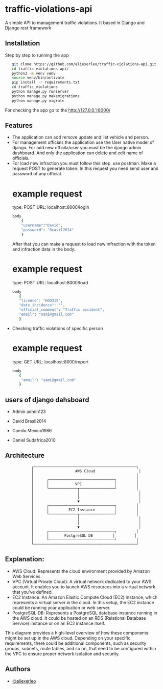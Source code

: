 # traffic-violations-api
A simple API to management traffic violations. It based in Django and Django rest framework

## Installation
Step by step to running the app

```bash
   git clone https://github.com/aliexerleo/traffic-violations-api.git
   cd traffic-violations-api/
   python3 -m venv venv
   source venv/bin/activate
   pip install -r requirements.txt
   cd traffic_violations
   python manage.py runserver
   python manage.py makemigrations
   python manage.py migrate
```
For checking the app go to the http://127.0.0.1:8000/

## Features

- The application can add remove update and list vehicle and person.
- For management officials the application use the User native model of django. For add new officila/user you must be the django admin dashboard. And only the application can delete and edit name of officials.
- For load new infraction you must follow this step.
    use postman.
    Make a request POST to generate token. In this request you need send user and password of any official.
    # example request 
    type: 
    POST
    URL:
    localhost:8000/login
    ```bash
    body
        {
        "username":"David",
        "password": "Brasil2014"
        }
    ```
    After that you can make a request to load new infraction with the token and infraction data in the body.
    # example request
    type: 
    POST
    URL:
    localhost:8000/load 
     ```bash
     body
        {
        "licence": "HGO315",
        "date_incidence": "",
        "official_comment": "Traffic accident",
        "email": "sami@gmail.com"
        }
    ```
- Checking traffic violations of specific person
    # example request 
    type: 
    GET
    URL:
    localhost:8000/report
    ```bash
    body
       {
        "email": "sami@gmail.com"
       }
    ```

## users of django dahsboard

- Admin
admin123

- David
Brasil2014

- Camilo
Mexico1986

- Daniel
Sudafrica2010

## Architecture

                ┌───────────────────────────────────────────────┐
                │                   AWS Cloud                    │
                │                                               │
                │      ┌──────────────────────────────┐         │
                │      │            VPC               │         │
                │      └─────────────┬────────────────┘         │
                │                    │                           │
                │                    │                           │
                │                    ▼                           │
                │      ┌──────────────────────────────┐         │
                │      │         EC2 Instance         │         │
                │      └─────────────┬────────────────┘         │
                │                    │                           │
                │                    │                           │
                │                    ▼                           │
                │      ┌──────────────────────────────┐         │
                │      │       PostgreSQL DB         │         │
                │      └──────────────────────────────┘         │
                └───────────────────────────────────────────────┘


## Explanation:

- AWS Cloud: Represents the cloud environment provided by Amazon Web Services.
- VPC (Virtual Private Cloud): A virtual network dedicated to your AWS account. It enables you to launch AWS resources into a virtual network that you've defined.
- EC2 Instance: An Amazon Elastic Compute Cloud (EC2) instance, which represents a virtual server in the cloud. In this setup, the EC2 instance could be running your application or web server.
- PostgreSQL DB: Represents a PostgreSQL database instance running in the AWS cloud. It could be hosted on an RDS (Relational Database Service) instance or on an EC2 instance itself.

This diagram provides a high-level overview of how these components might be set up in the AWS cloud. Depending on your specific requirements, there could be additional components, such as security groups, subnets, route tables, and so on, that need to be configured within the VPC to ensure proper network isolation and security.

## Authors

- [@aliexerleo](https://github.com/aliexerleo/)
